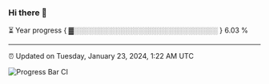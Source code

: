 ### Hi there 👋

⏳ Year progress { ▓░░░░░░░░░░░░░░░░░░░░░░░░░░░░░ } 6.03 %

---

⏰ Updated on Tuesday, January 23, 2024, 1:22 AM UTC

![Progress Bar CI](https://github.com/arthurbuhl/arthurbuhl/workflows/Progress%20Bar%20CI/badge.svg)
